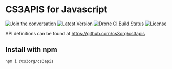 # CS3APIS for Javascript

[![Join the conversation](https://badges.gitter.im/cs3org/CS3APIS.svg)](https://gitter.im/cs3org/CS3APIS) [![Latest Version](https://img.shields.io/npm/v/@cs3org/cs3apis)](https://www.npmjs.com/package/@cs3org/cs3apis) [![Drone CI Build Status](https://img.shields.io/drone/build/cs3org/js-cs3apis?server=https%3A%2F%2Fdrone.cernbox.cern.ch)](https://drone.cernbox.cern.ch/cs3org/js-cs3apis) [![License](https://img.shields.io/badge/License-Apache%202.0-blue.svg)](https://opensource.org/licenses/Apache-2.0)

API definitions can be found at https://github.com/cs3org/cs3apis

## Install with npm

```bash
npm i @cs3org/cs3apis
```
